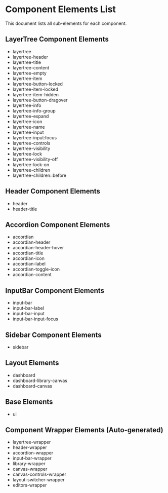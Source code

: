 # Component Elements List

This document lists all sub-elements for each component.

## LayerTree Component Elements
- layertree
- layertree-header
- layertree-title
- layertree-content
- layertree-empty
- layertree-item
- layertree-button-locked
- layertree-item-locked
- layertree-item-hidden
- layertree-button-dragover
- layertree-info
- layertree-info-group
- layertree-expand
- layertree-icon
- layertree-name
- layertree-input
- layertree-input:focus
- layertree-controls
- layertree-visibility
- layertree-lock
- layertree-visibility-off
- layertree-lock-on
- layertree-children
- layertree-children::before

## Header Component Elements
- header
- header-title

## Accordion Component Elements
- accordian
- accordian-header
- accordian-header-hover
- accordian-title
- accordian-icon
- accordian-label
- accordian-toggle-icon
- accordian-content

## InputBar Component Elements
- input-bar
- input-bar-label
- input-bar-input
- input-bar-input-focus

## Sidebar Component Elements
- sidebar

## Layout Elements
- dashboard
- dashboard-library-canvas
- dashboard-canvas

## Base Elements
- ui

## Component Wrapper Elements (Auto-generated)
- layertree-wrapper
- header-wrapper
- accordion-wrapper
- input-bar-wrapper
- library-wrapper
- canvas-wrapper
- canvas-controls-wrapper
- layout-switcher-wrapper
- editors-wrapper
